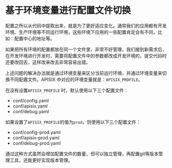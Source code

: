 <!--
#
# Licensed to the Apache Software Foundation (ASF) under one or more
# contributor license agreements.  See the NOTICE file distributed with
# this work for additional information regarding copyright ownership.
# The ASF licenses this file to You under the Apache License, Version 2.0
# (the "License"); you may not use this file except in compliance with
# the License.  You may obtain a copy of the License at
#
#     http://www.apache.org/licenses/LICENSE-2.0
#
# Unless required by applicable law or agreed to in writing, software
# distributed under the License is distributed on an "AS IS" BASIS,
# WITHOUT WARRANTIES OR CONDITIONS OF ANY KIND, either express or implied.
# See the License for the specific language governing permissions and
# limitations under the License.
#
-->

# 基于环境变量进行配置文件切换

配置之所以从代码中提取出来，就是为了更好适应变化。通常我们的应用都有开发环境、生产环境等不同运行环境，这些环境下应用的一些配置肯定会有不同，比如：配置中心的地址等。

如果把所有环境的配置都放在同一个文件里，非常不好管理，我们接到新需求后，在开发环境进行开发时，需要将配置文件中的参数都改成开发环境的，提交代码时还要改回去，这样改来改去非常容易出错。


上述问题的解决办法就是通过环境变量来区分当前运行环境，并通过环境变量来切换不同配置文件。APISIX 中对应的环境变量就是：`APISIX_PROFILE`。


在没有设置`APISIX_PROFILE` 时，默认使用以下三个配置文件：

* conf/config.yaml
* conf/apisix.yaml
* conf/debug.yaml

如果设置了`APISIX_PROFILE`的值为`prod`，则使用以下三个配置文件：

* conf/config-prod.yaml
* conf/apisix-prod.yaml
* conf/debug-prod.yaml

通过这种方式虽然会增加配置文件的数量，但可以独立管理，再配置git等版本管理工具，还能更好实现版本管理。
